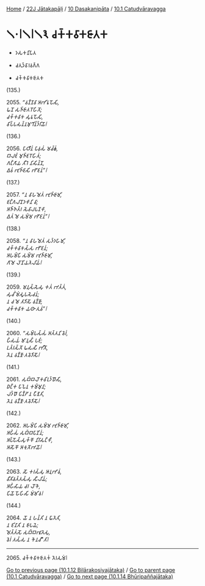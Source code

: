
[Home](/) / [22J Jātakapāḷi](../...md) / [10 Dasakanipāta](...md) / [10.1 Catudvāravagga](../22J/10/10.1.md)

# 𑁧𑁦𑁇𑁧𑁇𑁧𑁩 𑀘𑀓𑁆𑀓𑀯𑀸𑀓𑀚𑀸𑀢𑀓

* 𑀤𑀲𑀓𑀦𑀺𑀧𑀸𑀢

* 𑀘𑀢𑀼𑀤𑁆𑀯𑀸𑀭𑀯𑀕𑁆𑀕

* 𑀘𑀓𑁆𑀓𑀯𑀸𑀓𑀚𑀸𑀢𑀓

(135.)

2055\. _“𑀯𑀡𑁆𑀡𑀯𑀸 𑀅𑀪𑀺𑀭𑀽𑀧𑁄𑀲𑀺,_  
_𑀖𑀦𑁄 𑀲𑀜𑁆𑀚𑀸𑀢𑀭𑁄𑀳𑀺𑀢𑁄;_  
_𑀘𑀓𑁆𑀓𑀯𑀸𑀓 𑀲𑀼𑀭𑀽𑀧𑁄𑀲𑀺,_  
_𑀯𑀺𑀧𑁆𑀧𑀲𑀦𑁆𑀦𑀫𑀼𑀔𑀺𑀦𑁆𑀤𑁆𑀭𑀺𑀬𑁄𑁇_  


(136.)

2056\. _𑀧𑀸𑀞𑀻𑀦𑀁 𑀧𑀸𑀯𑀼𑀲𑀁 𑀫𑀘𑁆𑀙𑀁,_  
_𑀩𑀮𑀚𑀁 𑀫𑀼𑀜𑁆𑀚𑀭𑁄𑀳𑀺𑀢𑀁;_  
_𑀕𑀗𑁆𑀕𑀸𑀬 𑀢𑀻𑀭𑁂 𑀦𑀺𑀲𑀺𑀦𑁆𑀦𑁄,_  
_𑀏𑀯𑀁 𑀪𑀼𑀜𑁆𑀚𑀲𑀺 𑀪𑁄𑀚𑀦𑀁”𑁇_  


(137.)

2057\. _“𑀦 𑀯𑀸𑀳𑀫𑁂𑀢𑀁 𑀪𑀼𑀜𑁆𑀚𑀸𑀫𑀺,_  
_𑀚𑀗𑁆𑀕𑀮𑀸𑀦𑁄𑀤𑀓𑀸𑀦𑀺 𑀯𑀸;_  
_𑀅𑀜𑁆𑀜𑀢𑁆𑀭 𑀲𑁂𑀯𑀸𑀮𑀧𑀡𑀓𑀸,_  
_𑀏𑀢𑀁 𑀫𑁂 𑀲𑀫𑁆𑀫 𑀪𑁄𑀚𑀦𑀁”𑁇_  


(138.)

2058\. _“𑀦 𑀯𑀸𑀳𑀫𑁂𑀢𑀁 𑀲𑀤𑁆𑀤𑀳𑀸𑀫𑀺,_  
_𑀘𑀓𑁆𑀓𑀯𑀸𑀓𑀲𑁆𑀲 𑀪𑁄𑀚𑀦𑀁;_  
_𑀅𑀳𑀫𑁆𑀧𑀺 𑀲𑀫𑁆𑀫 𑀪𑀼𑀜𑁆𑀚𑀸𑀫𑀺,_  
_𑀕𑀸𑀫𑁂 𑀮𑁄𑀡𑀺𑀬𑀢𑁂𑀮𑀺𑀬𑀁𑁇_  


(139.)

2059\. _𑀫𑀦𑀼𑀲𑁆𑀲𑁂𑀲𑀼 𑀓𑀢𑀁 𑀪𑀢𑁆𑀢𑀁,_  
_𑀲𑀼𑀘𑀺𑀁 𑀫𑀁𑀲𑀽𑀧𑀲𑁂𑀘𑀦𑀁;_  
_𑀦 𑀘 𑀫𑁂 𑀢𑀸𑀤𑀺𑀲𑁄 𑀯𑀡𑁆𑀡𑁄,_  
_𑀘𑀓𑁆𑀓𑀯𑀸𑀓 𑀬𑀣𑀸 𑀢𑀼𑀯𑀁”𑁇_  


(140.)

2060\. _“𑀲𑀫𑁆𑀧𑀲𑁆𑀲𑀁 𑀅𑀢𑁆𑀢𑀦𑀺 𑀯𑁂𑀭𑀁,_  
_𑀳𑀺𑀁𑀲𑀬𑀁 𑀫𑀸𑀦𑀼𑀲𑀺𑀁 𑀧𑀚𑀁;_  
_𑀉𑀢𑁆𑀭𑀲𑁆𑀢𑁄 𑀖𑀲𑀲𑀻 𑀪𑀻𑀢𑁄,_  
_𑀢𑁂𑀦 𑀯𑀡𑁆𑀡𑁄 𑀢𑀯𑁂𑀤𑀺𑀲𑁄𑁇_  


(141.)

2061\. _𑀲𑀩𑁆𑀩𑀮𑁄𑀓𑀯𑀺𑀭𑀼𑀤𑁆𑀥𑁄𑀲𑀺,_  
_𑀥𑀗𑁆𑀓 𑀧𑀸𑀧𑁂𑀦 𑀓𑀫𑁆𑀫𑀼𑀦𑀸;_  
_𑀮𑀤𑁆𑀥𑁄 𑀧𑀺𑀡𑁆𑀟𑁄 𑀦 𑀧𑀻𑀡𑁂𑀢𑀺,_  
_𑀢𑁂𑀦 𑀯𑀡𑁆𑀡𑁄 𑀢𑀯𑁂𑀤𑀺𑀲𑁄𑁇_  


(142.)

2062\. _𑀅𑀳𑀫𑁆𑀧𑀺 𑀲𑀫𑁆𑀫 𑀪𑀼𑀜𑁆𑀚𑀸𑀫𑀺,_  
_𑀅𑀳𑀺𑀁𑀲𑀁 𑀲𑀩𑁆𑀩𑀧𑀸𑀡𑀺𑀦𑀁;_  
_𑀅𑀧𑁆𑀧𑁄𑀲𑁆𑀲𑀼𑀓𑁆𑀓𑁄 𑀦𑀺𑀭𑀸𑀲𑀗𑁆𑀓𑀻,_  
_𑀅𑀲𑁄𑀓𑁄 𑀅𑀓𑀼𑀢𑁄𑀪𑀬𑁄𑁇_  


(143.)

2063\. _𑀲𑁄 𑀓𑀭𑀲𑁆𑀲𑀼 𑀆𑀦𑀼𑀪𑀸𑀯𑀁,_  
_𑀯𑀻𑀢𑀺𑀯𑀢𑁆𑀢𑀲𑁆𑀲𑀼 𑀲𑀻𑀮𑀺𑀬𑀁;_  
_𑀅𑀳𑀺𑀁𑀲𑀸𑀬 𑀘𑀭 𑀮𑁄𑀓𑁂,_  
_𑀧𑀺𑀬𑁄 𑀳𑁄𑀳𑀺𑀲𑀺 𑀫𑀁𑀫𑀺𑀯𑁇_  


(144.)

2064\. _𑀬𑁄 𑀦 𑀳𑀦𑁆𑀢𑀺 𑀦 𑀖𑀸𑀢𑁂𑀢𑀺,_  
_𑀦 𑀚𑀺𑀦𑀸𑀢𑀺 𑀦 𑀚𑀸𑀧𑀬𑁂;_  
_𑀫𑁂𑀢𑁆𑀢𑀁𑀲𑁄 𑀲𑀩𑁆𑀩𑀪𑀽𑀢𑁂𑀲𑀼,_  
_𑀯𑁂𑀭𑀁 𑀢𑀲𑁆𑀲 𑀦 𑀓𑁂𑀦𑀘𑀻”𑀢𑀺𑁇_  


---

2065\. 𑀘𑀓𑁆𑀓𑀯𑀸𑀓𑀚𑀸𑀢𑀓𑀁 𑀢𑁂𑀭𑀲𑀫𑀁𑁇



[Go to previous page (10.1.12 Bilārakosiyajātaka)](10.1.12.md) / [Go to parent page (10.1 Catudvāravagga)](../22J/10/10.1.md) / [Go to next page (10.1.14 Bhūripaññajātaka)](10.1.14.md)


